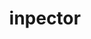 ---
layout: product
title:  "inpector"
name: "Мобильный инспектор"
tags: [product]
text: "
    <div class='preview-heading'>Т-Мобис Мобильный инспектор</div>
    <div class='row'>
        <div class='col s6'>
            <b>Мобильный инспектор</b> - это замечательное суперприложение если у вас вот-вот бомбанёт тепловой пункт; если хочется составить акт; если ваш парень - тепловой инспектор, а вы ревнивая девушка с манией преследовать
        </div>
        <div class='col s12'>
            <ul>
                <li>- Фича №1</li>
                <li>- Фича №2</li>
                <li>- Фича №3</li>
            </ul>
        </div>
        <div class='col s12'>
            <b>Повышение качества</b> составляемой документации и уменьшение объёма выполняемой вручную работы <br>
            - Паспортизация объектов и непрерывная актуализация базы технических параметров, которая всегда под рукой <br>
            - Автоматизированная подготовка документов: актов, предписаний и писем в надзорные органы <br>
            - Журналы и отчёты по техническому состоянию объектов и исполнительской дисциплине формируются автоматизированно в системе и оперативно доступны для всех подразделений компании <br>
            - Увеличение полезных выходов инспекторов: отправка электронных предписаний потребителям и документов надзорным органам из системы <br>
            - Ускорение и стандартизация формирования документов: использование нормативно-справочной информации, базы технических данных, фото и видео архивов, фиксации координат <br>
            <br>
            <b>Повышение эффективности работы инспекторов</b> <br>
            - Эффективное распределение нагрузки: снижение времени нахождения инспектора в состоянии ожидания работы или в состоянии перемещения между объектами. <br>
            - Оптмизиация распределения заявок от потребителей: назначение на ближайшего свободного инспектора; оповещение инспектора о работах в мобильном приложении <br>
            - Систематизация планирования работ: формирование планов подготовки к ОЗП и планов проверки режима с особым вниманием к потребителям с нарушениями режима и задолженностью, приоритетным заявкам. 
            <br>
            <b>Оперативный контроль на всех уровнях руководства по направлениям:</b> 
            - Выполнение работ инспекторами (Фиксирование геолокации, фото-подтверждение, подпись потребителя) <br>
            - Выдача предписаний и актов нарушения режима - Достижение инспекцией ключевых показателей эффективности <br>
            - Выявленние случаев бездоговорного потребления и недопусков узла учёта <br>
            - Текущее состояние узлов потребления и учёта, готовности объектов к ОЗП Выстраивание прозрачного процесса работы с потребителями и гос.органами:<br> 
            - Информирование о ходе подготовки к ОЗП <br>
            - Предоставление сведений о выданных предписаниях, выявленных нарушениях <br>
            - Повышение платежной дисциплины: внимание к потребителям с дебиторской задолженностью во время контроля готовности к ОЗП и проверке режима теплопотребления <br>
            - Оперативная подготовка информации и технических документов при разрешении судебных споров с клиентами<br>
        </div>
    </div>
    
"
---